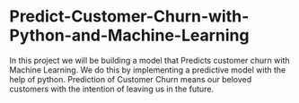 # Predict-Customer-Churn-with-Python-and-Machine-Learning
 In this project we will be building a model that Predicts customer churn with Machine Learning. We do this by implementing a predictive model with the help of python. Prediction of Customer Churn means our beloved customers with the intention of leaving us in the future.

